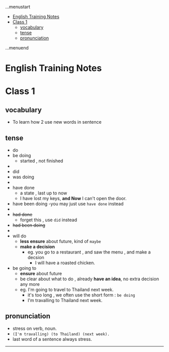 ...menustart

 - [English Training Notes](#39ca9f60877d5329f8821fd7af3e5a8c)
 - [Class 1](#e43c4a6cb52ad623673f8e77a5b10104)
     - [vocabulary](#09f06963f502addfeab2a7c87f38802e)
     - [tense](#51da34ead8ca9d50a1216c0dfe4351b0)
     - [pronunciation](#3160ecdb9aec1c3aab204f9739eab7cc)

...menuend


<h2 id="39ca9f60877d5329f8821fd7af3e5a8c"></h2>

# English Training Notes

<h2 id="e43c4a6cb52ad623673f8e77a5b10104"></h2>

# Class 1

<h2 id="09f06963f502addfeab2a7c87f38802e"></h2>

## vocabulary

 - To learn how 2 use new words in sentence

<h2 id="51da34ead8ca9d50a1216c0dfe4351b0"></h2>

## tense

 - do
 - be doing 
    - started , not finished
 - 
 - did
 - was doing 
 - 
 - have done
    - a state , last up to now
    - I have lost my keys, **and Now** I can't open the door.
 - have been doing 
    -you may just use `have done` instead
 - 
 - ~~had done~~
    - forget this , use `did` instead
 - ~~had been doing~~
 - 
 - will do
    - **less ensure** about future, kind of `maybe`
    - **make a decision**
        - eg. you go to a restaurant , and saw the menu , and make a decsion
            - I will have a roasted chicken.
 - be going to
    - **ensure** about future
    - be clear about what to do , already **have an idea**, no extra decision any more
    - eg. I'm going to travel to Thailand next week.
        - it's too long , we often use the short form : `be doing`
        - I'm travalling to Thailand next week.
        
<h2 id="3160ecdb9aec1c3aab204f9739eab7cc"></h2>

## pronunciation 

 - stress on verb, noun.
 - `(I'm travalling) (to Thailand) (next week).`
 - last word of a sentence always stress.

--- 




